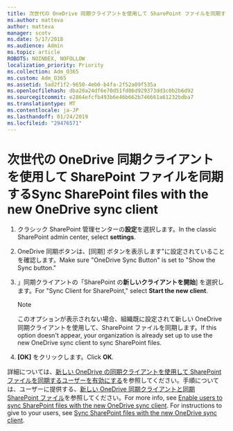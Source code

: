 ```yaml
---
title: 次世代の OneDrive 同期クライアントを使用して SharePoint ファイルを同期する
ms.author: matteva
author: matteva
manager: scotv
ms.date: 5/17/2018
ms.audience: Admin
ms.topic: article
ROBOTS: NOINDEX, NOFOLLOW
localization_priority: Priority
ms.collection: Adm_O365
ms.custom: Adm_O365
ms.assetid: 5ad2f1f2-9650-4eb0-b4fa-2f52a09f535a
ms.openlocfilehash: dba20a24df6e70d51fd06d929373dd3c0b2b6d92
ms.sourcegitcommit: e2864efcfb493b6e46b662b746661a61232bdba7
ms.translationtype: MT
ms.contentlocale: ja-JP
ms.lasthandoff: 01/24/2019
ms.locfileid: "29476571"
---
```

# <a name="sync-sharepoint-files-with-the-new-onedrive-sync-client"></a><span data-ttu-id="51b40-102">次世代の OneDrive 同期クライアントを使用して SharePoint ファイルを同期する</span><span class="sxs-lookup"><span data-stu-id="51b40-102">Sync SharePoint files with the new OneDrive sync client</span></span>

1. <span data-ttu-id="51b40-103">クラシック SharePoint 管理センターの**設定**を選択します。</span><span class="sxs-lookup"><span data-stu-id="51b40-103">In the classic SharePoint admin center, select **settings**.</span></span>
    
2. <span data-ttu-id="51b40-104">OneDrive 同期ボタンは、[同期] ボタンを表示します"に設定されていることを確認します。</span><span class="sxs-lookup"><span data-stu-id="51b40-104">Make sure "OneDrive Sync Button" is set to "Show the Sync button."</span></span>
    
3. <span data-ttu-id="51b40-105">」同期クライアントの「SharePoint の**新しいクライアントを開始**] を選択します。</span><span class="sxs-lookup"><span data-stu-id="51b40-105">For "Sync Client for SharePoint," select **Start the new client**.</span></span>
    
    > [!NOTE]
    > <span data-ttu-id="51b40-106">このオプションが表示されない場合、組織既に設定されて新しい OneDrive 同期クライアントを使用して、SharePoint ファイルを同期します。</span><span class="sxs-lookup"><span data-stu-id="51b40-106">If this option doesn't appear, your organization is already set up to use the new OneDrive sync client to sync SharePoint files.</span></span> 
  
4. <span data-ttu-id="51b40-107">**[OK]** をクリックします。</span><span class="sxs-lookup"><span data-stu-id="51b40-107">Click **OK**.</span></span>
    
<span data-ttu-id="51b40-p101">詳細については、[新しい OneDrive の同期クライアントを使用して SharePoint ファイルを同期するユーザーを有効にする](https://go.microsoft.com/fwlink/?linkid=866433)を参照してください。手順については、ユーザーに提供する、[新しい OneDrive 同期クライアントと同期 SharePoint ファイル](https://go.microsoft.com/fwlink/?linkid=866427)を参照してください。</span><span class="sxs-lookup"><span data-stu-id="51b40-p101">For more info, see [Enable users to sync SharePoint files with the new OneDrive sync client](https://go.microsoft.com/fwlink/?linkid=866433). For instructions to give to your users, see [Sync SharePoint files with the new OneDrive sync client](https://go.microsoft.com/fwlink/?linkid=866427).</span></span>
  

